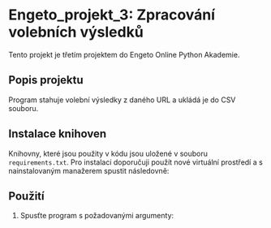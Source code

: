 # Engeto_projekt_3: Zpracování volebních výsledků

Tento projekt je třetím projektem do Engeto Online Python Akademie.

## Popis projektu

Program stahuje volební výsledky z daného URL a ukládá je do CSV souboru.

## Instalace knihoven

Knihovny, které jsou použity v kódu jsou uložené v souboru `requirements.txt`. Pro instalaci doporučuji použít nové virtuální prostředí a s nainstalovaným manažerem spustit následovně:


## Použití
1. Spusťte program s požadovanými argumenty:
